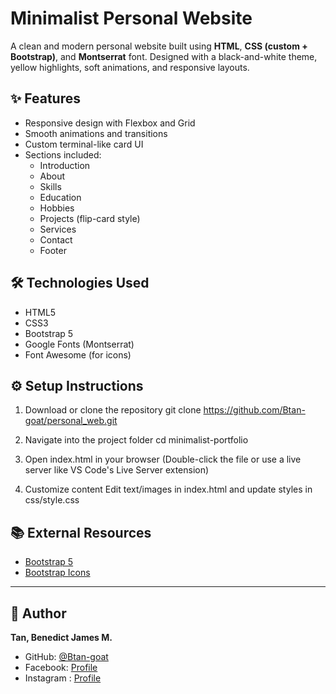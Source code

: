 # Minimalist Personal Website

A clean and modern personal website built using **HTML**, **CSS (custom + Bootstrap)**, and **Montserrat** font. Designed with a black-and-white theme, yellow highlights, soft animations, and responsive layouts.

## ✨ Features

- Responsive design with Flexbox and Grid
- Smooth animations and transitions
- Custom terminal-like card UI
- Sections included:
  - Introduction
  - About
  - Skills
  - Education
  - Hobbies
  - Projects (flip-card style)
  - Services
  - Contact
  - Footer

## 🛠 Technologies Used

- HTML5  
- CSS3  
- Bootstrap 5  
- Google Fonts (Montserrat)  
- Font Awesome (for icons)


## ⚙️ Setup Instructions

1. Download or clone the repository
git clone https://github.com/Btan-goat/personal_web.git

2. Navigate into the project folder
cd minimalist-portfolio

3. Open index.html in your browser
(Double-click the file or use a live server like VS Code's Live Server extension)

4. Customize content
Edit text/images in index.html and update styles in css/style.css



## 📚 External Resources
 
- [Bootstrap 5](https://getbootstrap.com/)  
- [Bootstrap Icons](https://icons.getbootstrap.com/)  
 
---
 
## 👤 Author
 
**Tan, Benedict James M.**  
- GitHub: [@Btan-goat](https://github.com/Btan-goat)  
- Facebook: [Profile](https://m.facebook.com/benedictjames.tan.5/)  
- Instagram : [Profile](https://www.instagram.com/just.nebz/)